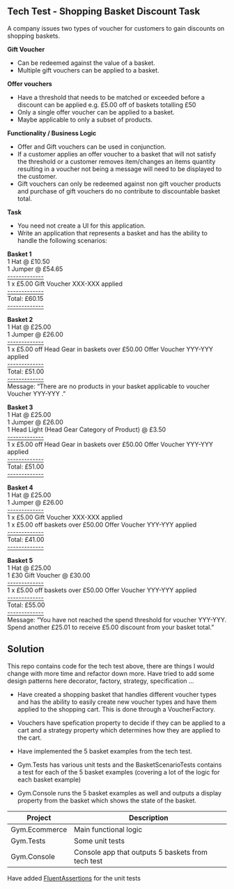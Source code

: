 ## Tech Test - Shopping Basket Discount Task
A company issues two types of voucher for customers to gain discounts on shopping baskets. 

**Gift Voucher**  
- Can be redeemed against the value of a basket.
- Multiple gift vouchers can be applied to a basket.

**Offer vouchers**  
- Have a threshold that needs to be matched or exceeded before a discount can be applied e.g. £5.00 off of baskets totalling £50
- Only a single offer voucher can be applied to a basket.
- Maybe applicable to only a subset of products.

**Functionality / Business Logic**
- Offer and Gift vouchers can be used in conjunction. 
- If a customer applies an offer voucher to a basket that will not satisfy the threshold or a customer removes item/changes an items quantity resulting in a voucher not being a message will need to be displayed to the customer.
- Gift vouchers can only be redeemed against non gift voucher products and purchase of gift vouchers do no contribute to discountable basket total.

**Task**  
- You need not create a UI for this application. 
- Write an application that represents a basket and has the ability to handle the following scenarios:

**Basket 1**\
1 Hat @ £10.50\
1 Jumper @ £54.65\
<ins>-------------</ins>\
1 x £5.00 Gift Voucher XXX-XXX applied\
<ins>-------------</ins>\
Total: £60.15\
<ins>-------------</ins>

**Basket 2**\
1 Hat @ £25.00\
1 Jumper @ £26.00\
<ins>-------------</ins>\
1 x £5.00 off Head Gear in baskets over £50.00 Offer Voucher YYY-YYY applied\
<ins>-------------</ins>\
Total: £51.00\
<ins>-------------</ins>\
Message: “There are no products in your basket applicable to voucher Voucher YYY-YYY .”

**Basket 3**\
1 Hat @ £25.00\
1 Jumper @ £26.00\
1 Head Light (Head Gear Category of Product) @ £3.50\
<ins>-------------</ins>\
1 x £5.00 off Head Gear in baskets over £50.00 Offer Voucher YYY-YYY applied\
<ins>-------------</ins>\
Total: £51.00\
<ins>-------------</ins>

**Basket 4**\
1 Hat @ £25.00\
1 Jumper @ £26.00\
<ins>-------------</ins>\
1 x £5.00 Gift Voucher XXX-XXX applied\
1 x £5.00 off baskets over £50.00 Offer Voucher YYY-YYY applied\
<ins>-------------</ins>\
Total: £41.00\
<ins>-------------</ins>

**Basket 5**\
1 Hat @ £25.00\
1 £30 Gift Voucher @ £30.00\
<ins>-------------</ins>\
1 x £5.00 off baskets over £50.00 Offer Voucher YYY-YYY applied\
<ins>-------------</ins>\
Total: £55.00\
<ins>-------------</ins>\
Message: “You have not reached the spend threshold for voucher YYY-YYY. Spend another £25.01 to receive £5.00 discount from your basket total.”




## Solution 
 
This repo contains code for the tech test above, there are things I would change with more time and refactor down more. Have tried to add some design patterns here decorator, factory, strategy, specification ...
 
- Have created a shopping basket that handles different voucher types and has the ability to easily create new voucher types and have them applied to the shopping cart. This is done through a VoucherFactory.

- Vouchers have spefication property to decide if they can be applied to a cart and a strategy property which determines how they are applied to the cart.

- Have implemented the 5 basket examples from the tech test. 

- Gym.Tests has various unit tests and the BasketScenarioTests contains a test for each of the 5 basket examples (covering a lot of the logic for each basket example)

- Gym.Console runs the 5 basket examples as well and outputs a display property from the basket which shows the state of the basket.
     
| Project | Description |
| ------ | ------ |
| Gym.Ecommerce | Main functional logic |
| Gym.Tests | Some unit tests |
| Gym.Console | Console app that outputs 5 baskets from tech test |

Have added [FluentAssertions](https://www.nuget.org/packages/FluentAssertions/) for the unit tests 

